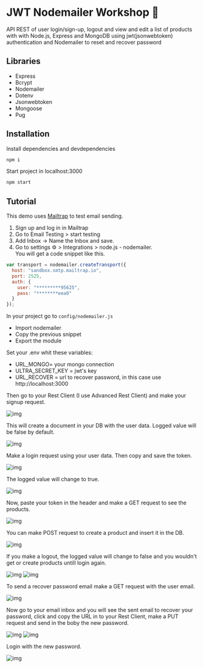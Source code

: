 # JWT Nodemailer Workshop :e-mail:

API REST of user login/sign-up, logout and view and edit a list of products with with Node.js, Express and MongoDB using jwt(jsonwebtoken) authentication and Nodemailer to reset and recover password

## Libraries

- Express
- Bcrypt
- Nodemailer
- Dotenv
- Jsonwebtoken
- Mongoose
- Pug

## Installation

Install dependencies and devdependencies
```javascript
npm i 
```

Start project in localhost:3000
```javascript
npm start
```

## Tutorial

This demo uses [Mailtrap](https://mailtrap.io) to test email sending.

1. Sign up and log in in Mailtrap<br>
2. Go to Email Testing > start testing<br>
3. Add Inbox -> Name the Inbox and save.<br>
4. Go to settings ⚙️ > Integrations > node.js - nodemailer.<br> 
You will get a code snippet like this. 

```js 
var transport = nodemailer.createTransport({
  host: "sandbox.smtp.mailtrap.io",
  port: 2525,
  auth: {
    user: "*********95625",
    pass: "********eea0"
  }
});
```

In your project go to `config/nodemailer.js`

- Import nodemailer 
- Copy the previous snippet
- Export the module

Set your .env whit these variables:
- URL_MONGO= your mongo connection
- ULTRA_SECRET_KEY = jwt's key
- URL_RECOVER = url to recover password, in this case use http://localhost:3000

Then go to your Rest Client (I use Advanced Rest Client) and make your signup request.

![img](/assets/signup.gif)

This will create a document in your DB with the user data. Logged value will be false by default.

![img](/assets/signdoc.png)

Make a login request using your user data. Then copy and save the token.

![img](/assets/login.gif)

The logged value will change to true.

![img](assets/mongodoc.png)

Now, paste your token in the header and make a GET request to see the products.

![img](assets/getproducts.gif)

You can make POST request to create a product and insert it in the DB.

![img](assets/createproduct.gif)

If you make a logout, the logged value will change to false and you wouldn't get or create products untill login again.

![img](assets/logout.gif)
![img](assets/logoutgetproducts.gif)

To send a recover password email make a GET request with the user email.

![img](assets/recoveremail.gif)

Now go to your email inbox and you will see the sent email to recover your password, click and copy the URL in to your Rest Client, make a PUT request and send in the boby the new password.

![img](assets/resetpassword1.gif)
![img](assets/resetpassword2.gif)

Login with the new password.

![img](assets/newlogin.gif)
